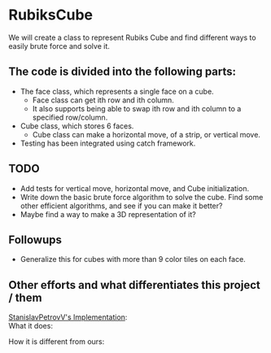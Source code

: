 # RubiksCube
We will create a class to represent Rubiks Cube and find different ways to easily brute force and solve it.

## The code is divided into the following parts: 
* The face class, which represents a single face on a cube.  
    * Face class can get ith row and ith column.
    * It also supports being able to swap ith row and ith column to a specified row/column.
* Cube class, which stores 6 faces.
    * Cube class can make a horizontal move, of a strip, or vertical move.
* Testing has been integrated using catch framework.

## TODO 
* Add tests for vertical move, horizontal move, and Cube initialization. 
* Write down the basic brute force algorithm to solve the cube. Find some other efficient algorithms, and see if you can make it better?   
* Maybe find a way to make a 3D representation of it? 

## Followups 
* Generalize this for cubes with more than 9 color tiles on each face.


## Other efforts and what differentiates this project / them

[StanislavPetrovV's Implementation](https://www.youtube.com/watch?v=OR2_zQN_Gbk):   
What it does: 

How it is different from ours:
  

